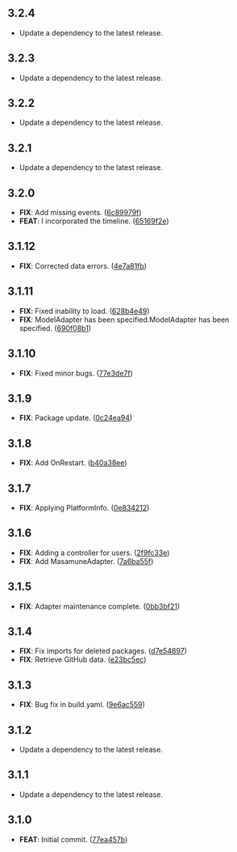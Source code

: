 ## 3.2.4

 - Update a dependency to the latest release.

## 3.2.3

 - Update a dependency to the latest release.

## 3.2.2

 - Update a dependency to the latest release.

## 3.2.1

 - Update a dependency to the latest release.

## 3.2.0

 - **FIX**: Add missing events. ([6c89979f](https://github.com/mathrunet/flutter_masamune/commit/6c89979ff2ec1e6f79c670a3e845254740fcd7c7))
 - **FEAT**: I incorporated the timeline. ([65169f2e](https://github.com/mathrunet/flutter_masamune/commit/65169f2e5355c2b86ae668f1f0ad85f1f34e828c))

## 3.1.12

 - **FIX**: Corrected data errors. ([4e7a81fb](https://github.com/mathrunet/flutter_masamune/commit/4e7a81fbd1d20fa64bcb457e9d5a96c4815b5879))

## 3.1.11

 - **FIX**: Fixed inability to load. ([628b4e49](https://github.com/mathrunet/flutter_masamune/commit/628b4e49abe9e9c99e71800dfd1bc32903053e19))
 - **FIX**: ModelAdapter has been specified.ModelAdapter has been specified. ([690f08b1](https://github.com/mathrunet/flutter_masamune/commit/690f08b1ed5bb70ca91d961d915f2611cc9cc10e))

## 3.1.10

 - **FIX**: Fixed minor bugs. ([77e3de7f](https://github.com/mathrunet/flutter_masamune/commit/77e3de7f573a3bc043012aa5a0d3df0addd29086))

## 3.1.9

 - **FIX**: Package update. ([0c24ea94](https://github.com/mathrunet/flutter_masamune/commit/0c24ea9444e019b80146018ee8c88c80e653bf44))

## 3.1.8

 - **FIX**: Add OnRestart. ([b40a38ee](https://github.com/mathrunet/flutter_masamune/commit/b40a38ee4d04284229f04948df3bb4b4b615140d))

## 3.1.7

 - **FIX**: Applying PlatformInfo. ([0e834212](https://github.com/mathrunet/flutter_masamune/commit/0e834212490a646ff2fa9caf5b54ed10581db738))

## 3.1.6

 - **FIX**: Adding a controller for users. ([2f9fc33e](https://github.com/mathrunet/flutter_masamune/commit/2f9fc33e4443e1dce5e6d054b6389023e5dae3d7))
 - **FIX**: Add MasamuneAdapter. ([7a6ba55f](https://github.com/mathrunet/flutter_masamune/commit/7a6ba55f6c9fc38cfc2967bdcf4c49bea9f422e4))

## 3.1.5

 - **FIX**: Adapter maintenance complete. ([0bb3bf21](https://github.com/mathrunet/flutter_masamune/commit/0bb3bf21ec32b875e892f7aa7de36cc9b137f1a8))

## 3.1.4

 - **FIX**: Fix imports for deleted packages. ([d7e54897](https://github.com/mathrunet/flutter_masamune/commit/d7e5489731460a7e2040f24cb411e423a4077c93))
 - **FIX**: Retrieve GitHub data. ([e23bc5ec](https://github.com/mathrunet/flutter_masamune/commit/e23bc5ecf7e03bbfe78dc24a6f81e64aaf0f268a))

## 3.1.3

 - **FIX**: Bug fix in build.yaml. ([9e6ac559](https://github.com/mathrunet/flutter_masamune/commit/9e6ac559bcef651562cb32f257c7af46a780b297))

## 3.1.2

 - Update a dependency to the latest release.

## 3.1.1

 - Update a dependency to the latest release.

## 3.1.0

 - **FEAT**: Initial commit. ([77ea457b](https://github.com/mathrunet/flutter_masamune/commit/77ea457b80eb528084c5c98001f2360a47a0eac7))

